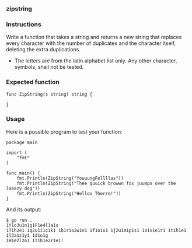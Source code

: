 ### zipstring
### Instructions

Write a function that takes a string and returns a new string that replaces every character with the number of duplicates and the character itself, deleting the extra duplications.
 * The letters are from the latin alphabet list only. Any other character, symbols, shall not be tested.

### Expected function
```
func ZipString(s string) string {

}
```
### Usage

Here is a possible program to test your function:
```
package main

import (
	"fmt"
)

func main() {
	fmt.Println(ZipString("YouuungFellllas"))
	fmt.Println(ZipString("Thee quuick browwn fox juumps over the laaazy dog"))
	fmt.Println(ZipString("Helloo Therre!"))
}
```
And its output:
```
$ go run .
1Y1o3u1n1g1F1e4l1a1s
1T1h2e1 1q2u1i1c1k1 1b1r1o2w1n1 1f1o1x1 1j2u1m1p1s1 1o1v1e1r1 1t1h1e1 1l3a1z1y1 1d1o1g
1H1e2l2o1 1T1h1e2r1e1!
```